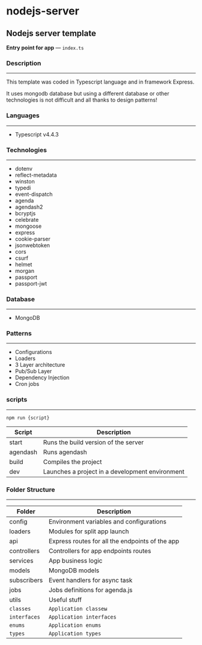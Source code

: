 <h1>nodejs-server</h1>

<h2>Nodejs server template</h2>

__Entry point for app__ — `index.ts`

<h3>Description</h2>
<hr/>

<p>
This template was coded in Typescript language and in framework Express.

It uses mongodb database but using a different database or other technologies is not difficult and
all thanks to design patterns!


</p>

<h3>Languages</h3>
<hr/>

- Typescript v4.4.3

<h3>Technologies</h3>
<hr/>

- dotenv
- reflect-metadata
- winston
- typedi
- event-dispatch
- agenda
- agendash2
- bcryptjs
- celebrate
- mongoose
- express
- cookie-parser
- jsonwebtoken
- cors
- csurf
- helmet
- morgan
- passport
- passport-jwt

<h3>Database</h3>
<hr/>

- MongoDB


<h3>Patterns</h3>
<hr/>

- Configurations
- Loaders
- 3 Layer architecture
- Pub/Sub Layer
- Dependency Injection
- Cron jobs

<h3>scripts</h3>
<hr/>

`npm run {script}`

Script | Description
------------ | -------------
start | Runs the build version of the server
agendash | Runs agendash
build | Compiles the project
dev | Launches a project in a development environment

<h3>Folder Structure</h3>
<hr/>

Folder | Description
------------ | -------------
config | Environment variables and configurations
loaders | Modules for split app launch
api | Express routes for all the endpoints of the app
controllers | Controllers for app endpoints routes
services | App business logic
models | MongoDB models
subscribers | Event handlers for async task
jobs | Jobs definitions for agenda.js
utils | Useful stuff
`classes` | `Application classeы`
`interfaces` | `Application interfaces`
`enums` | `Application enums`
`types` | `Application types`
